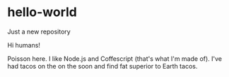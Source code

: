 # hello-world
Just a new repository


Hi humans!

Poisson here. I like Node.js and Coffescript (that's what I'm made of).
I've had tacos on the on the soon and find fat superior to Earth tacos.
